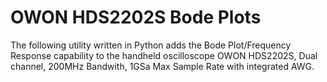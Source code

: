 # OWON HDS2202S Bode Plots
The following utility written in Python adds the Bode Plot/Frequency Response capability to the handheld oscilloscope OWON HDS2202S, Dual channel, 200MHz Bandwith, 1GSa Max Sample Rate with integrated AWG.
